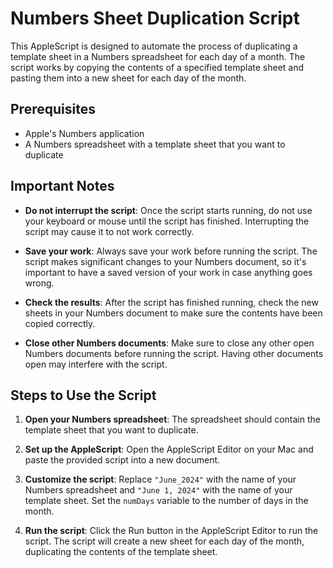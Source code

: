 # Numbers Sheet Duplication Script

This AppleScript is designed to automate the process of duplicating a template sheet in a Numbers spreadsheet for each day of a month. The script works by copying the contents of a specified template sheet and pasting them into a new sheet for each day of the month.

## Prerequisites

- Apple's Numbers application
- A Numbers spreadsheet with a template sheet that you want to duplicate

## Important Notes

- **Do not interrupt the script**: Once the script starts running, do not use your keyboard or mouse until the script has finished. Interrupting the script may cause it to not work correctly.

- **Save your work**: Always save your work before running the script. The script makes significant changes to your Numbers document, so it's important to have a saved version of your work in case anything goes wrong.

- **Check the results**: After the script has finished running, check the new sheets in your Numbers document to make sure the contents have been copied correctly.

- **Close other Numbers documents**: Make sure to close any other open Numbers documents before running the script. Having other documents open may interfere with the script.

## Steps to Use the Script

1. **Open your Numbers spreadsheet**: The spreadsheet should contain the template sheet that you want to duplicate.

2. **Set up the AppleScript**: Open the AppleScript Editor on your Mac and paste the provided script into a new document.

3. **Customize the script**: Replace `"June_2024"` with the name of your Numbers spreadsheet and `"June 1, 2024"` with the name of your template sheet. Set the `numDays` variable to the number of days in the month.

4. **Run the script**: Click the Run button in the AppleScript Editor to run the script. The script will create a new sheet for each day of the month, duplicating the contents of the template sheet.



